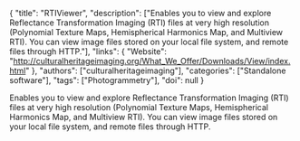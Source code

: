 {
  "title": "RTIViewer",
  "description": ["Enables you to view and explore Reflectance Transformation Imaging (RTI) files at very high resolution (Polynomial Texture Maps, Hemispherical Harmonics Map, and Multiview RTI). You can view image files stored on your local file system, and remote files through HTTP."],
  "links": {
    "Website": "http://culturalheritageimaging.org/What_We_Offer/Downloads/View/index.html"
  },
  "authors": ["culturalheritageimaging"],
  "categories": ["Standalone software"],
  "tags": ["Photogrammetry"],
  "doi": null
}

<!-- Generated by csv2md.R – do not edit by hand -->

Enables you to view and explore Reflectance Transformation Imaging (RTI) files at very high resolution (Polynomial Texture Maps, Hemispherical Harmonics Map, and Multiview RTI). You can view image files stored on your local file system, and remote files through HTTP.